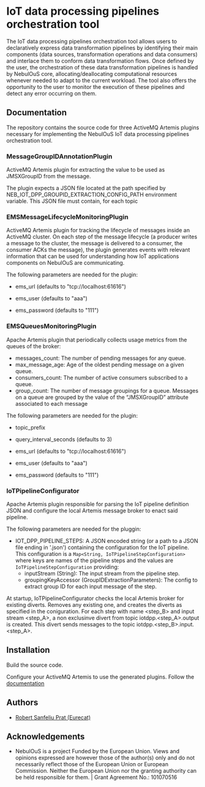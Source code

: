 # IoT data processing pipelines orchestration tool

The IoT data processing pipelines orchestration tool allows users to declaratively express data transformation pipelines by identifying their main components (data sources, transformation operations and data consumers) and interlace them to conform data transformation flows. Once defined by the user, the orchestration of these data transformation pipelines is handled by NebulOuS core, allocating/deallocating computational resources whenever needed to adapt to the current workload. The tool also offers the opportunity to the user to monitor the execution of these pipelines and detect any error occurring on them. 


## Documentation

The repository contains the source code for three ActiveMQ Artemis plugins necessary for implementing the NebulOuS IoT data processing pipelines orchestration tool.

### MessageGroupIDAnnotationPlugin

ActiveMQ Artemis plugin for extracting the value to be used as JMSXGroupID from the message.

The plugin expects a JSON file located at the path specified by NEB_IOT_DPP_GROUPID_EXTRACTION_CONFIG_PATH environment variable. This JSON file must contain,
for each topic 

### EMSMessageLifecycleMonitoringPlugin

ActiveMQ Artemis plugin for tracking the lifecycle of messages inside an ActiveMQ cluster. On each step of the message lifecycle (a producer writes a message to the cluster, the message is delivered to a consumer, the consumer ACKs the message), the plugin generates events with relevant information that can be used for understanding how IoT applications components on NebulOuS are communicating.

The following parameters are needed for the plugin:

- ems_url (defaults to "tcp://localhost:61616")

- ems_user (defaults to "aaa")

- ems_password (defaults to "111")


### EMSQueuesMonitoringPlugin

Apache Artemis plugin that periodically collects usage metrics from the queues of the broker:
- messages_count: The number of pending messages for any queue.
- max_message_age: Age of the oldest pending message on a given queue.
- consumers_count: The number of active consumers subscribed to a queue.
- group_count: The number of message groupings for a queue. Messages on a queue are grouped by the value of the “JMSXGroupID” attribute associated to each message

The following parameters are needed for the plugin:

- topic_prefix 

- query_interval_seconds (defaults to 3)

- ems_url (defaults to "tcp://localhost:61616")

- ems_user (defaults to "aaa")

- ems_password (defaults to "111")



### IoTPipelineConfigurator 

Apache Artemis plugin responsible for parsing the IoT pipeline definition JSON and configure the local Artemis message broker to enact said pipeline.


The following parameters are needed for the pluggin:

- IOT_DPP_PIPELINE_STEPS: A JSON encoded string (or a path to a JSON file ending in '.json') containing the configuration for the IoT pipeline. This configuration is a `Map<String, IoTPipelineStepConfiguration>` where keys are names of the pipeline steps and the values are `IoTPipelineStepConfiguration` providing: 
	- inputStream (String): The input stream from the pipeline step.
	- groupingKeyAccessor (GroupIDExtractionParameters): The config to extract group ID for each input message of the step. 
	
At startup, IoTPipelineConfigurator checks the local Artemis broker for existing diverts. Removes any existing one, and creates the diverts as specified in the coniguration.
For each step with name <step_B> and input stream <step_A>, a non exclusinve divert from topic iotdpp.<step_A>.output is created. This divert sends messages to the topic iotdpp.<step_B>.input.<step_A>.


## Installation

Build the source code.

Configure your ActiveMQ Artemis to use the generated plugins. Follow the [documentation](https://activemq.apache.org/components/artemis/documentation/latest/broker-plugins.html)


## Authors

- [Robert Sanfeliu Prat (Eurecat)](robert.sanfeliu@eurecat.org)


## Acknowledgements

 - NebulOuS is a project Funded by the European Union. Views and opinions expressed are however those of the author(s) only and do not necessarily reflect those of the European Union or European Commission. Neither the European Union nor the granting authority can be held responsible for them. | Grant Agreement No.: 101070516
